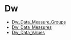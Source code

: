 ﻿# Dw

* [Dw_Data_Measure_Groups](Dw_Data_Measure_Groups.md)
* [Dw_Data_Measures](Dw_Data_Measures.md)
* [Dw_Data_Values](Dw_Data_Values.md)


